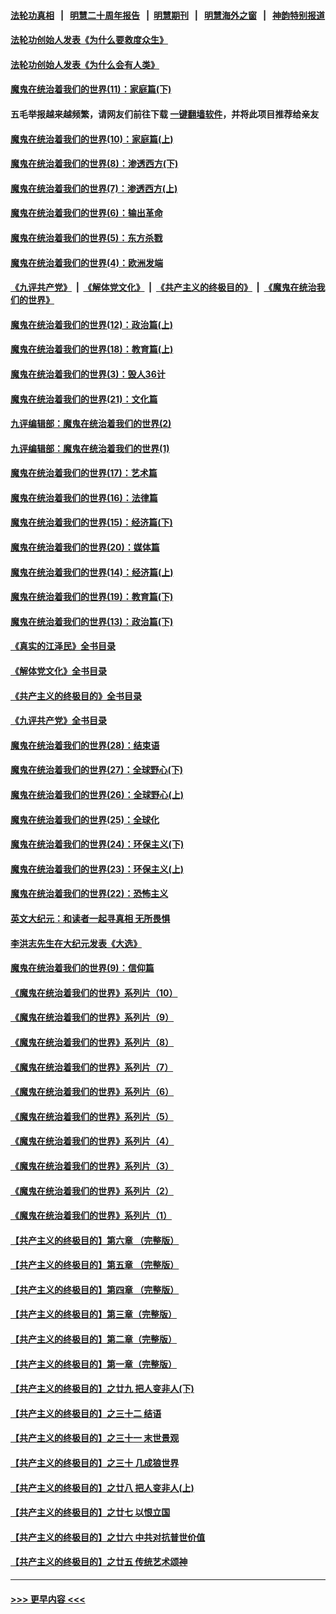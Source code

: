 #### [法轮功真相](https://github.com/gfw-breaker/truth/blob/master/README.md?t=0) &nbsp;&nbsp;|&nbsp;&nbsp; [明慧二十周年报告](https://github.com/gfw-breaker/mh-reports/blob/master/README.md?t=0) &nbsp;&nbsp;|&nbsp;&nbsp;[明慧期刊](https://github.com/gfw-breaker/mh-qikan) &nbsp;&nbsp;|&nbsp;&nbsp; [明慧海外之窗](https://github.com/gfw-breaker/mh-news/blob/master/README.md?t=0) &nbsp;&nbsp;|&nbsp;&nbsp; [神韵特别报道](https://github.com/gfw-breaker/mh-news/blob/master/shenyun.md?t=0)
#### [法轮功创始人发表《为什么要救度众生》](../pages/nsc422/n13975246.md?t=06111543) 
#### [法轮功创始人发表《为什么会有人类》](../pages/nsc422/n13912117.md?t=06111543) 
#### [魔鬼在统治着我们的世界(11)：家庭篇(下)](../pages/nsc422/n10440961.md?t=06111543) 
#### 五毛举报越来越频繁，请网友们前往下载 [一键翻墙软件](https://github.com/gfw-breaker/ssr-accounts)，并将此项目推荐给亲友
#### [魔鬼在统治着我们的世界(10)：家庭篇(上)](../pages/nsc422/n10435448.md?t=06111543) 
#### [魔鬼在统治着我们的世界(8)：渗透西方(下)](../pages/nsc422/n10429603.md?t=06111543) 
#### [魔鬼在统治着我们的世界(7)：渗透西方(上)](../pages/nsc422/n10426013.md?t=06111543) 
#### [魔鬼在统治着我们的世界(6)：输出革命](../pages/nsc422/n10421536.md?t=06111543) 
#### [魔鬼在统治着我们的世界(5)：东方杀戮](../pages/nsc422/n10417707.md?t=06111543) 
#### [魔鬼在统治着我们的世界(4)：欧洲发端](../pages/nsc422/n10414890.md?t=06111543) 
#### [《九评共产党》](https://github.com/begood0513/9ping.md/blob/master/README.md) &nbsp;|&nbsp; [《解体党文化》](../../../../jtdwh.md/blob/master/README.md)  &nbsp;|&nbsp; [《共产主义的终极目的》](../../../../gczydzjmd.md/blob/master/README.md) &nbsp;|&nbsp; [《魔鬼在统治我们的世界》](../../../../mgztzwmdsj.md/blob/master/README.md) 
#### [魔鬼在统治着我们的世界(12)：政治篇(上)](../pages/nsc422/n10444576.md?t=06111543) 
#### [魔鬼在统治着我们的世界(18)：教育篇(上)](../pages/nsc422/n10526970.md?t=06111543) 
#### [魔鬼在统治着我们的世界(3)：毁人36计](../pages/nsc422/n10411583.md?t=06111543) 
#### [魔鬼在统治着我们的世界(21)：文化篇](../pages/nsc422/n10597706.md?t=06111543) 
#### [九评编辑部：魔鬼在统治着我们的世界(2)](../pages/nsc422/n10410036.md?t=06111543) 
#### [九评编辑部：魔鬼在统治着我们的世界(1)](../pages/nsc422/n10406825.md?t=06111543) 
#### [魔鬼在统治着我们的世界(17)：艺术篇](../pages/nsc422/n10499093.md?t=06111543) 
#### [魔鬼在统治着我们的世界(16)：法律篇](../pages/nsc422/n10485969.md?t=06111543) 
#### [魔鬼在统治着我们的世界(15)：经济篇(下)](../pages/nsc422/n10469975.md?t=06111543) 
#### [魔鬼在统治着我们的世界(20)：媒体篇](../pages/nsc422/n10586579.md?t=06111543) 
#### [魔鬼在统治着我们的世界(14)：经济篇(上)](../pages/nsc422/n10457370.md?t=06111543) 
#### [魔鬼在统治着我们的世界(19)：教育篇(下)](../pages/nsc422/n10564808.md?t=06111543) 
#### [魔鬼在统治着我们的世界(13)：政治篇(下)](../pages/nsc422/n10448270.md?t=06111543) 
#### [《真实的江泽民》全书目录](../pages/nsc422/n13721399.md?t=06111543) 
#### [《解体党文化》全书目录](../pages/nsc422/n13721157.md?t=06111543) 
#### [《共产主义的终极目的》全书目录](../pages/nsc422/n13721048.md?t=06111543) 
#### [《九评共产党》全书目录](../pages/nsc422/n13708085.md?t=06111543) 
#### [魔鬼在统治着我们的世界(28)：结束语](../pages/nsc422/n10936246.md?t=06111543) 
#### [魔鬼在统治着我们的世界(27)：全球野心(下)](../pages/nsc422/n10928319.md?t=06111543) 
#### [魔鬼在统治着我们的世界(26)：全球野心(上)](../pages/nsc422/n10900318.md?t=06111543) 
#### [魔鬼在统治着我们的世界(25)：全球化](../pages/nsc422/n10788205.md?t=06111543) 
#### [魔鬼在统治着我们的世界(24)：环保主义(下)](../pages/nsc422/n10695307.md?t=06111543) 
#### [魔鬼在统治着我们的世界(23)：环保主义(上)](../pages/nsc422/n10688613.md?t=06111543) 
#### [魔鬼在统治着我们的世界(22)：恐怖主义](../pages/nsc422/n10614727.md?t=06111543) 
#### [英文大纪元：和读者一起寻真相 无所畏惧](../pages/nsc422/n12542027.md?t=06111543) 
#### [李洪志先生在大纪元发表《大选》](../pages/nsc422/n12534746.md?t=06111543) 
#### [魔鬼在统治着我们的世界(9)：信仰篇](../pages/nsc422/n10432159.md?t=06111543) 
#### [《魔鬼在统治着我们的世界》系列片（10）](../pages/nsc422/n12292670.md?t=06111543) 
#### [《魔鬼在统治着我们的世界》系列片（9）](../pages/nsc422/n12290859.md?t=06111543) 
#### [《魔鬼在统治着我们的世界》系列片（8）](../pages/nsc422/n12287445.md?t=06111543) 
#### [《魔鬼在统治着我们的世界》系列片（7）](../pages/nsc422/n12283425.md?t=06111543) 
#### [《魔鬼在统治着我们的世界》系列片（6）](../pages/nsc422/n12282314.md?t=06111543) 
#### [《魔鬼在统治着我们的世界》系列片（5）](../pages/nsc422/n12281419.md?t=06111543) 
#### [《魔鬼在统治着我们的世界》系列片（4）](../pages/nsc422/n12274024.md?t=06111543) 
#### [《魔鬼在统治着我们的世界》系列片（3）](../pages/nsc422/n12271322.md?t=06111543) 
#### [《魔鬼在统治着我们的世界》系列片（2）](../pages/nsc422/n12269049.md?t=06111543) 
#### [《魔鬼在统治着我们的世界》系列片（1）](../pages/nsc422/n12267575.md?t=06111543) 
#### [【共产主义的终极目的】第六章 （完整版）](../pages/nsc422/n11428913.md?t=06111543) 
#### [【共产主义的终极目的】第五章 （完整版）](../pages/nsc422/n11428912.md?t=06111543) 
#### [【共产主义的终极目的】第四章 （完整版）](../pages/nsc422/n11428907.md?t=06111543) 
#### [【共产主义的终极目的】第三章（完整版）](../pages/nsc422/n11428848.md?t=06111543) 
#### [【共产主义的终极目的】第二章（完整版）](../pages/nsc422/n11428831.md?t=06111543) 
#### [【共产主义的终极目的】第一章（完整版）](../pages/nsc422/n11417651.md?t=06111543) 
#### [【共产主义的终极目的】之廿九 把人变非人(下)](../pages/nsc422/n11344140.md?t=06111543) 
#### [【共产主义的终极目的】之三十二 结语](../pages/nsc422/n11360535.md?t=06111543) 
#### [【共产主义的终极目的】之三十一 末世景观](../pages/nsc422/n11351129.md?t=06111543) 
#### [【共产主义的终极目的】之三十 几成狼世界](../pages/nsc422/n11348280.md?t=06111543) 
#### [【共产主义的终极目的】之廿八 把人变非人(上)](../pages/nsc422/n11340492.md?t=06111543) 
#### [【共产主义的终极目的】之廿七 以恨立国](../pages/nsc422/n11336944.md?t=06111543) 
#### [【共产主义的终极目的】之廿六 中共对抗普世价值](../pages/nsc422/n11324785.md?t=06111543) 
#### [【共产主义的终极目的】之廿五 传统艺术颂神](../pages/nsc422/n11296396.md?t=06111543) 

----
#### [ >>> 更早内容 <<< ](../indexes/nsc422-earlier.md)
